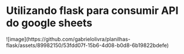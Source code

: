 <h1>Utilizando flask para consumir API do google sheets</h1>
![image](https://github.com/gabrielolivra/planilhas-flask/assets/89982150/53fdd07f-15b6-4d08-b0d8-6b19822bdefe)

